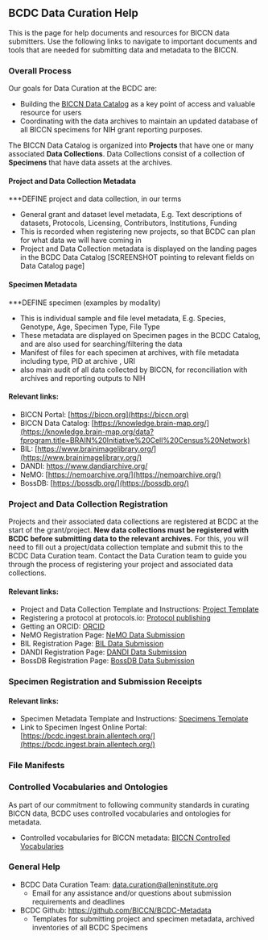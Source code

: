 ## BCDC Data Curation Help

This is the page for help documents and resources for BICCN data submitters. Use the following links to navigate to important documents and tools that are needed for submitting data and metadata to the BICCN.


### Overall Process

Our goals for Data Curation at the BCDC are:

* Building the [BICCN Data Catalog](https://knowledge.brain-map.org/data?fprogram.title=BRAIN%20Initiative%20Cell%20Census%20Network) as a key point of access and valuable resource for users
* Coordinating with the data archives to maintain an updated database of all BICCN specimens for NIH grant reporting purposes.

The BICCN Data Catalog is organized into **Projects** that have one or many associated **Data Collections**. Data Collections
consist of a collection of **Specimens** that have data assets at the archives. 

#### Project and Data Collection Metadata

***DEFINE project and data collection, in our terms

- General grant and dataset level metadata, E.g. Text descriptions of datasets, Protocols, Licensing, Contributors, Institutions, Funding
- This is recorded when registering new projects, so that BCDC can plan for what data we will have coming in
- Project and Data Collection metadata is displayed on the landing pages in the BCDC Data Catalog [SCREENSHOT pointing to relevant fields on Data Catalog page]

#### Specimen Metadata 

***DEFINE specimen (examples by modality)

- This is individual sample and file level metadata, E.g. Species, Genotype, Age, Specimen Type, File Type 
- These metadata are displayed on Specimen pages in the BCDC Catalog, and are also used for searching/filtering the data
- Manifest of files for each specimen at archives, with file metadata including type, PID at archive , URI
- also main audit of all data collected by BICCN, for reconciliation with archives and reporting outputs to NIH


#### Relevant links:
- BICCN Portal: [https://biccn.org](https://biccn.org)
- BICCN Data Catalog:  [https://knowledge.brain-map.org/](https://knowledge.brain-map.org/data?fprogram.title=BRAIN%20Initiative%20Cell%20Census%20Network)
- BIL: [https://www.brainimagelibrary.org/](https://www.brainimagelibrary.org/)
- DANDI: [https://www.dandiarchive.org/ ](https://www.dandiarchive.org/)
- NeMO: [https://nemoarchive.org/](https://nemoarchive.org/)
- BossDB: [https://bossdb.org/](https://bossdb.org/)



### Project and Data Collection Registration

Projects and their associated data collections are registered at BCDC at the start of the grant/project. **New data
collections must be registered with BCDC before submitting data to the relevant archives.** 
For this, you will need to fill out a project/data collection template and submit this to the BCDC Data Curation team. Contact 
the Data Curation team to guide you through the process of registering your project and associated data collections.

#### Relevant links:
* Project and Data Collection Template and Instructions: [Project Template](https://github.com/BICCN/BCDC-Metadata/blob/master/Templates/project_collection/template_instructions.md)
* Registering a protocol at protocols.io: [Protocol publishing](https://www.protocols.io/view/how-to-create-a-new-protocol-z99f996)
* Getting an ORCID: [ORCID](https://orcid.org/)
* NeMO Registration Page: [NeMO Data Submission](https://nemoarchive.org/resources/data-submission)
* BIL Registration Page: [BIL Data Submission](https://www.brainimagelibrary.org/submission.html)
* DANDI Registration Page: [DANDI Data Submission](https://www.dandiarchive.org/handbook/10_using_dandi/#uploading-a-dandiset)
* BossDB Registration Page: [BossDB Data Submission](https://bossdb.org/get-started)


### Specimen Registration and Submission Receipts


#### Relevant links:
* Specimen Metadata Template and Instructions: [Specimens Template](https://github.com/BICCN/BCDC-Metadata/tree/master/Templates/sample_inventory)
* Link to Specimen Ingest Online Portal: [https://bcdc.ingest.brain.allentech.org/](https://bcdc.ingest.brain.allentech.org/)


### File Manifests



### Controlled Vocabularies and Ontologies

As part of our commitment to following community standards in curating BICCN data, BCDC uses controlled vocabularies and ontologies for metadata.


* Controlled vocabularies for BICCN metadata: [BICCN Controlled Vocabularies](https://patrick-lloyd-ray.github.io/controlled-vocabularies.github.io/)




### General Help

* BCDC Data Curation Team: data.curation@alleninstitute.org  
   * Email for any assistance and/or questions about submission requirements and deadlines
* BCDC Github: https://github.com/BICCN/BCDC-Metadata
   * Templates for submitting project and specimen metadata, archived inventories of all BCDC Specimens
